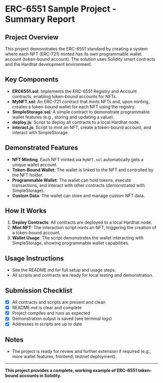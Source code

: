 # ERC-6551 Sample Project - Summary Report

## Project Overview
This project demonstrates the ERC-6551 standard by creating a system where each NFT (ERC-721) minted has its own programmable wallet account (token-bound account). The solution uses Solidity smart contracts and the Hardhat development environment.

## Key Components
- **ERC6551.sol**: Implements the ERC-6551 Registry and Account contracts, enabling token-bound accounts for NFTs.
- **MyNFT.sol**: An ERC-721 contract that mints NFTs and, upon minting, creates a token-bound wallet for each NFT using the registry.
- **SimpleStorage.sol**: A simple contract to demonstrate programmable wallet features (e.g., storing and updating a value).
- **deploy.js**: Script to deploy all contracts to a local Hardhat node.
- **interact.js**: Script to mint an NFT, create a token-bound account, and interact with SimpleStorage.

## Demonstrated Features
- **NFT Minting**: Each NFT minted via `MyNFT.sol` automatically gets a unique wallet account.
- **Token-Bound Wallet**: The wallet is linked to the NFT and controlled by the NFT holder.
- **Programmable Wallet**: The wallet can hold tokens, execute transactions, and interact with other contracts (demonstrated with SimpleStorage).
- **Custom Data**: The wallet can store and manage custom NFT data.

## How It Works
1. **Deploy Contracts**: All contracts are deployed to a local Hardhat node.
2. **Mint NFT**: The interaction script mints an NFT, triggering the creation of a token-bound account.
3. **Wallet Usage**: The script demonstrates the wallet interacting with SimpleStorage, showing programmable wallet capabilities.

## Usage Instructions
- See the README.md for full setup and usage steps.
- All scripts and contracts are ready for local testing and demonstration.

## Submission Checklist
- [x] All contracts and scripts are present and clean
- [x] README.md is clear and complete
- [x] Project compiles and runs as expected
- [x] Demonstration output is saved (see terminal logs)
- [x] Addresses in scripts are up to date

## Notes
- The project is ready for review and further extension if required (e.g., more wallet features, frontend, testnet deployment).

---
**This project provides a complete, working example of ERC-6551 token-bound accounts in Solidity.**

